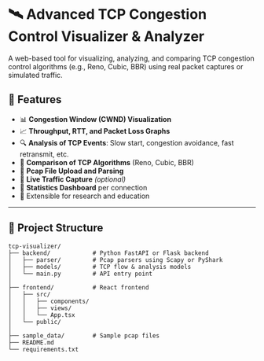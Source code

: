 
# 🛰️ Advanced TCP Congestion Control Visualizer & Analyzer

A web-based tool for visualizing, analyzing, and comparing TCP congestion control algorithms (e.g., Reno, Cubic, BBR) using real packet captures or simulated traffic.

## 🚀 Features

- 📊 **Congestion Window (CWND) Visualization**
- 📈 **Throughput, RTT, and Packet Loss Graphs**
- 🔍 **Analysis of TCP Events**: Slow start, congestion avoidance, fast retransmit, etc.
- 🧠 **Comparison of TCP Algorithms** (Reno, Cubic, BBR)
- 💾 **Pcap File Upload and Parsing**
- 🔴 **Live Traffic Capture** *(optional)*
- 🧮 **Statistics Dashboard** per connection
- 🧰 Extensible for research and education

---

## 📂 Project Structure

```plaintext
tcp-visualizer/
├── backend/            # Python FastAPI or Flask backend
│   ├── parser/         # Pcap parsers using Scapy or PyShark
│   ├── models/         # TCP flow & analysis models
│   └── main.py         # API entry point
│
├── frontend/           # React frontend
│   ├── src/
│   │   ├── components/
│   │   ├── views/
│   │   └── App.tsx
│   └── public/
│
├── sample_data/        # Sample pcap files
├── README.md
└── requirements.txt
